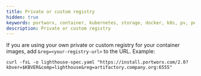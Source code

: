 ```yaml
---
title: Private or custom registry
hidden: true
keywords: portworx, container, kubernetes, storage, docker, k8s, pv, persistent disk, openshift
description: Private or custom registry
---
```


If you are using your own private or custom registry for your container images, add `&reg=<your-registry-url>` to the URL. Example:

```text
curl -fsL -o lighthouse-spec.yaml "https://install.portworx.com/2.0?kbver=$KBVER&comp=lighthouse&reg=artifactory.company.org:6555"
```
